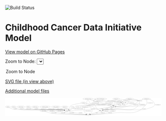 <link rel='stylesheet' href="assets/style.css">
<link rel='stylesheet' href="https://unpkg.com/leaflet@1.5.1/dist/leaflet.css" integrity="sha512-xwE/Az9zrjBIphAcBb3F6JVqxf46+CDLwfLMHloNu6KEQCAWi6HcDUbeOfBIptF7tcCzusKFjFw2yuvEpDL9wQ==" crossorigin="">
<script type="text/javascript" src="https://code.jquery.com/jquery-3.2.1.min.js"></script>
<script type="text/javascript"  src="https://unpkg.com/leaflet@1.5.1/dist/leaflet.js"></script>
<script type="text/javascript" src="assets/actions.js"></script>

![Build Status](https://github.com/CBIIT/ccdi-model/actions/workflows/model-test-and-deploy.yml/badge.svg)

# Childhood Cancer Data Initiative Model

[View model on GitHub Pages](https://cbiit.github.io/ccdi-model/)



Zoom to Node: <select id="node_select">
  <option value="">Zoom to Node</option>
</select>
<div id="model"></div>

<p>
<a href="./model-desc/ccdi-model.svg">SVG file (in view above)</a>
<p>
<a href="./model-desc">Additional model files</a>
<div id='graph' style='display:off;'>
<svg width="3398pt" height="392pt"
 viewBox="0.00 0.00 3398.30 392.00" xmlns="http://www.w3.org/2000/svg" xmlns:xlink="http://www.w3.org/1999/xlink">
<g id="graph0" class="graph" transform="scale(1 1) rotate(0) translate(4 388)">
<title>Perl</title>
<polygon fill="#ffffff" stroke="transparent" points="-4,4 -4,-388 3394.2953,-388 3394.2953,4 -4,4"/>
<!-- study_personnel -->
<g id="node1" class="node">
<title>study_personnel</title>
<ellipse fill="none" stroke="#000000" cx="837.2953" cy="-105" rx="87.1846" ry="18"/>
<text text-anchor="middle" x="837.2953" y="-101.3" font-family="Times,serif" font-size="14.00" fill="#000000">study_personnel</text>
</g>
<!-- study -->
<g id="node21" class="node">
<title>study</title>
<ellipse fill="none" stroke="#000000" cx="1801.2953" cy="-18" rx="36.2938" ry="18"/>
<text text-anchor="middle" x="1801.2953" y="-14.3" font-family="Times,serif" font-size="14.00" fill="#000000">study</text>
</g>
<!-- study_personnel&#45;&gt;study -->
<g id="edge7" class="edge">
<title>study_personnel&#45;&gt;study</title>
<path fill="none" stroke="#000000" d="M875.5997,-88.7124C905.6526,-76.7612 948.8581,-61.3797 988.2953,-54 1136.7979,-26.2115 1604.5893,-19.7278 1754.5463,-18.3463"/>
<polygon fill="#000000" stroke="#000000" points="1754.8166,-21.8441 1764.7851,-18.2554 1754.7544,-14.8444 1754.8166,-21.8441"/>
<text text-anchor="middle" x="1057.7953" y="-57.8" font-family="Times,serif" font-size="14.00" fill="#000000">of_study_personnel</text>
</g>
<!-- study_admin -->
<g id="node2" class="node">
<title>study_admin</title>
<ellipse fill="none" stroke="#000000" cx="1012.2953" cy="-105" rx="70.3881" ry="18"/>
<text text-anchor="middle" x="1012.2953" y="-101.3" font-family="Times,serif" font-size="14.00" fill="#000000">study_admin</text>
</g>
<!-- study_admin&#45;&gt;study -->
<g id="edge12" class="edge">
<title>study_admin&#45;&gt;study</title>
<path fill="none" stroke="#000000" d="M1054.9522,-90.5743C1092.2925,-78.6076 1148.2452,-62.2632 1198.2953,-54 1305.2476,-36.3422 1632.6763,-23.7273 1754.7614,-19.5252"/>
<polygon fill="#000000" stroke="#000000" points="1755.0275,-23.0183 1764.9023,-19.1793 1754.7888,-16.0224 1755.0275,-23.0183"/>
<text text-anchor="middle" x="1254.7953" y="-57.8" font-family="Times,serif" font-size="14.00" fill="#000000">of_study_admin</text>
</g>
<!-- diagnosis -->
<g id="node3" class="node">
<title>diagnosis</title>
<ellipse fill="none" stroke="#000000" cx="496.2953" cy="-192" rx="54.6905" ry="18"/>
<text text-anchor="middle" x="496.2953" y="-188.3" font-family="Times,serif" font-size="14.00" fill="#000000">diagnosis</text>
</g>
<!-- participant -->
<g id="node13" class="node">
<title>participant</title>
<ellipse fill="none" stroke="#000000" cx="1336.2953" cy="-105" rx="62.2891" ry="18"/>
<text text-anchor="middle" x="1336.2953" y="-101.3" font-family="Times,serif" font-size="14.00" fill="#000000">participant</text>
</g>
<!-- diagnosis&#45;&gt;participant -->
<g id="edge8" class="edge">
<title>diagnosis&#45;&gt;participant</title>
<path fill="none" stroke="#000000" d="M525.8738,-176.8652C551.4471,-164.6294 589.7903,-148.2832 625.2953,-141 764.4539,-112.454 1123.5617,-142.3404 1264.2953,-123 1270.0195,-122.2134 1275.9475,-121.15 1281.8324,-119.9309"/>
<polygon fill="#000000" stroke="#000000" points="1282.6465,-123.3355 1291.6519,-117.7539 1281.1313,-116.5015 1282.6465,-123.3355"/>
<text text-anchor="middle" x="669.7953" y="-144.8" font-family="Times,serif" font-size="14.00" fill="#000000">of_diagnosis</text>
</g>
<!-- radiology_file -->
<g id="node4" class="node">
<title>radiology_file</title>
<ellipse fill="none" stroke="#000000" cx="1293.2953" cy="-192" rx="73.387" ry="18"/>
<text text-anchor="middle" x="1293.2953" y="-188.3" font-family="Times,serif" font-size="14.00" fill="#000000">radiology_file</text>
</g>
<!-- radiology_file&#45;&gt;participant -->
<g id="edge31" class="edge">
<title>radiology_file&#45;&gt;participant</title>
<path fill="none" stroke="#000000" d="M1276.6928,-174.0437C1269.5222,-164.0428 1264.0481,-151.5237 1270.2953,-141 1274.3241,-134.2133 1280.132,-128.6242 1286.6537,-124.0455"/>
<polygon fill="#000000" stroke="#000000" points="1288.5368,-126.9964 1295.2162,-118.7722 1284.866,-121.036 1288.5368,-126.9964"/>
<text text-anchor="middle" x="1329.2953" y="-144.8" font-family="Times,serif" font-size="14.00" fill="#000000">of_radiology_file</text>
</g>
<!-- medical_history -->
<g id="node5" class="node">
<title>medical_history</title>
<ellipse fill="none" stroke="#000000" cx="338.2953" cy="-192" rx="85.2851" ry="18"/>
<text text-anchor="middle" x="338.2953" y="-188.3" font-family="Times,serif" font-size="14.00" fill="#000000">medical_history</text>
</g>
<!-- medical_history&#45;&gt;participant -->
<g id="edge14" class="edge">
<title>medical_history&#45;&gt;participant</title>
<path fill="none" stroke="#000000" d="M364.1599,-174.6874C383.6267,-162.7106 411.4594,-147.7581 438.2953,-141 527.3154,-118.5819 1173.3111,-135.2083 1264.2953,-123 1270.1037,-122.2206 1276.1211,-121.15 1282.0897,-119.9161"/>
<polygon fill="#000000" stroke="#000000" points="1283.0382,-123.2909 1292.043,-117.7083 1281.5223,-116.457 1283.0382,-123.2909"/>
<text text-anchor="middle" x="506.2953" y="-144.8" font-family="Times,serif" font-size="14.00" fill="#000000">of_medical_history</text>
</g>
<!-- study_funding -->
<g id="node6" class="node">
<title>study_funding</title>
<ellipse fill="none" stroke="#000000" cx="1178.2953" cy="-105" rx="77.1866" ry="18"/>
<text text-anchor="middle" x="1178.2953" y="-101.3" font-family="Times,serif" font-size="14.00" fill="#000000">study_funding</text>
</g>
<!-- study_funding&#45;&gt;study -->
<g id="edge15" class="edge">
<title>study_funding&#45;&gt;study</title>
<path fill="none" stroke="#000000" d="M1226.3061,-90.77C1267.5674,-79.0931 1328.8477,-63.0591 1383.2953,-54 1516.7664,-31.7928 1676.6314,-22.8586 1754.3067,-19.6278"/>
<polygon fill="#000000" stroke="#000000" points="1754.8592,-23.1085 1764.7103,-19.209 1754.5776,-16.1141 1754.8592,-23.1085"/>
<text text-anchor="middle" x="1445.2953" y="-57.8" font-family="Times,serif" font-size="14.00" fill="#000000">of_study_funding</text>
</g>
<!-- sequencing_file -->
<g id="node7" class="node">
<title>sequencing_file</title>
<ellipse fill="none" stroke="#000000" cx="2705.2953" cy="-366" rx="83.3857" ry="18"/>
<text text-anchor="middle" x="2705.2953" y="-362.3" font-family="Times,serif" font-size="14.00" fill="#000000">sequencing_file</text>
</g>
<!-- cell_line -->
<g id="node9" class="node">
<title>cell_line</title>
<ellipse fill="none" stroke="#000000" cx="2563.2953" cy="-279" rx="49.2915" ry="18"/>
<text text-anchor="middle" x="2563.2953" y="-275.3" font-family="Times,serif" font-size="14.00" fill="#000000">cell_line</text>
</g>
<!-- sequencing_file&#45;&gt;cell_line -->
<g id="edge42" class="edge">
<title>sequencing_file&#45;&gt;cell_line</title>
<path fill="none" stroke="#000000" d="M2633.1533,-356.8158C2600.9351,-351.088 2568.0271,-342.4027 2558.2953,-330 2553.1414,-323.4317 2552.4381,-314.8257 2553.6148,-306.5585"/>
<polygon fill="#000000" stroke="#000000" points="2557.0294,-307.3266 2555.8099,-296.8022 2550.2001,-305.79 2557.0294,-307.3266"/>
<text text-anchor="middle" x="2624.7953" y="-318.8" font-family="Times,serif" font-size="14.00" fill="#000000">of_sequencing_file</text>
</g>
<!-- pdx -->
<g id="node14" class="node">
<title>pdx</title>
<ellipse fill="none" stroke="#000000" cx="2093.2953" cy="-105" rx="27.8951" ry="18"/>
<text text-anchor="middle" x="2093.2953" y="-101.3" font-family="Times,serif" font-size="14.00" fill="#000000">pdx</text>
</g>
<!-- sequencing_file&#45;&gt;pdx -->
<g id="edge41" class="edge">
<title>sequencing_file&#45;&gt;pdx</title>
<path fill="none" stroke="#000000" d="M2785.3021,-360.9843C2831.248,-356.2675 2882.6662,-347.2203 2897.2953,-330 2926.6514,-295.444 2928.3168,-262.8375 2899.2953,-228 2752.6805,-52.0034 2618.9523,-166.3577 2391.2953,-141 2275.7344,-128.1282 2242.6383,-152.984 2130.2953,-123 2128.1083,-122.4163 2125.8958,-121.7013 2123.6976,-120.8965"/>
<polygon fill="#000000" stroke="#000000" points="2124.8499,-117.5839 2114.2758,-116.9213 2122.1287,-124.0334 2124.8499,-117.5839"/>
<text text-anchor="middle" x="2975.7953" y="-231.8" font-family="Times,serif" font-size="14.00" fill="#000000">of_sequencing_file</text>
</g>
<!-- sample -->
<g id="node23" class="node">
<title>sample</title>
<ellipse fill="none" stroke="#000000" cx="2349.2953" cy="-192" rx="44.393" ry="18"/>
<text text-anchor="middle" x="2349.2953" y="-188.3" font-family="Times,serif" font-size="14.00" fill="#000000">sample</text>
</g>
<!-- sequencing_file&#45;&gt;sample -->
<g id="edge40" class="edge">
<title>sequencing_file&#45;&gt;sample</title>
<path fill="none" stroke="#000000" d="M2702.2063,-347.8708C2700.0366,-337.8158 2696.5628,-325.3002 2691.2953,-315 2668.6986,-270.814 2664.5497,-252.3325 2621.2953,-228 2585.1137,-207.6463 2472.1078,-198.32 2403.6651,-194.4403"/>
<polygon fill="#000000" stroke="#000000" points="2403.6692,-190.9355 2393.4933,-193.8852 2403.2877,-197.9251 2403.6692,-190.9355"/>
<text text-anchor="middle" x="2747.7953" y="-275.3" font-family="Times,serif" font-size="14.00" fill="#000000">of_sequencing_file</text>
</g>
<!-- single_cell_sequencing_file -->
<g id="node8" class="node">
<title>single_cell_sequencing_file</title>
<ellipse fill="none" stroke="#000000" cx="2072.2953" cy="-366" rx="137.5759" ry="18"/>
<text text-anchor="middle" x="2072.2953" y="-362.3" font-family="Times,serif" font-size="14.00" fill="#000000">single_cell_sequencing_file</text>
</g>
<!-- single_cell_sequencing_file&#45;&gt;cell_line -->
<g id="edge28" class="edge">
<title>single_cell_sequencing_file&#45;&gt;cell_line</title>
<path fill="none" stroke="#000000" d="M2106.0035,-348.4169C2130.1671,-336.721 2163.8671,-322.2263 2195.2953,-315 2327.6335,-284.5713 2366.4298,-319.7893 2500.2953,-297 2505.6218,-296.0932 2511.1407,-294.9032 2516.5971,-293.5663"/>
<polygon fill="#000000" stroke="#000000" points="2517.5065,-296.9463 2526.2962,-291.0308 2515.736,-290.1739 2517.5065,-296.9463"/>
<text text-anchor="middle" x="2303.7953" y="-318.8" font-family="Times,serif" font-size="14.00" fill="#000000">of_single_cell_sequencing_file</text>
</g>
<!-- single_cell_sequencing_file&#45;&gt;pdx -->
<g id="edge29" class="edge">
<title>single_cell_sequencing_file&#45;&gt;pdx</title>
<path fill="none" stroke="#000000" d="M1972.8876,-353.5018C1946.2849,-348.0166 1922.5853,-340.3914 1914.2953,-330 1910.1377,-324.7886 1909.99,-320.0901 1914.2953,-315 1945.438,-278.1807 1990.1525,-333.8193 2021.2953,-297 2031.628,-284.7838 2029.9828,-274.436 2021.2953,-261 2010.7101,-244.6292 1991.8804,-259.3708 1981.2953,-243 1963.6707,-215.7421 1937.181,-218.9731 2007.2953,-141 2020.0515,-126.8139 2039.2921,-118.0595 2056.3418,-112.7422"/>
<polygon fill="#000000" stroke="#000000" points="2057.3915,-116.0827 2066.0617,-109.9936 2055.4866,-109.3468 2057.3915,-116.0827"/>
<text text-anchor="middle" x="2089.7953" y="-231.8" font-family="Times,serif" font-size="14.00" fill="#000000">of_single_cell_sequencing_file</text>
</g>
<!-- single_cell_sequencing_file&#45;&gt;sample -->
<g id="edge27" class="edge">
<title>single_cell_sequencing_file&#45;&gt;sample</title>
<path fill="none" stroke="#000000" d="M1977.4774,-352.8717C1952.3823,-347.364 1930.0883,-339.8846 1922.2953,-330 1918.1678,-324.7647 1917.9245,-320.034 1922.2953,-315 1940.9832,-293.4766 2021.6296,-303.8634 2049.2953,-297 2095.1422,-285.6261 2103.2076,-271.3552 2149.2953,-261 2189.8116,-251.8966 2303.5255,-269.7419 2335.2953,-243 2342.0371,-237.3251 2345.6916,-228.737 2347.6261,-220.2177"/>
<polygon fill="#000000" stroke="#000000" points="2351.1273,-220.4831 2349.2245,-210.0605 2344.2124,-219.3948 2351.1273,-220.4831"/>
<text text-anchor="middle" x="2257.7953" y="-275.3" font-family="Times,serif" font-size="14.00" fill="#000000">of_single_cell_sequencing_file</text>
</g>
<!-- cell_line&#45;&gt;participant -->
<g id="edge22" class="edge">
<title>cell_line&#45;&gt;participant</title>
<path fill="none" stroke="#000000" d="M2527.7961,-266.3056C2521.6732,-264.3643 2515.3355,-262.5083 2509.2953,-261 2487.9751,-255.6764 2336.1702,-230.0916 2314.2953,-228 2271.0366,-223.8637 1571.5852,-228.5666 1532.2953,-210 1513.2048,-200.9788 1519.0068,-185.4948 1501.2953,-174 1477.9416,-158.8435 1467.2338,-166.1145 1441.2953,-156 1428.6131,-151.0547 1400.3272,-137.2557 1376.3062,-125.2568"/>
<polygon fill="#000000" stroke="#000000" points="1377.8584,-122.1199 1367.3501,-120.7685 1374.7221,-128.378 1377.8584,-122.1199"/>
<text text-anchor="middle" x="1572.7953" y="-188.3" font-family="Times,serif" font-size="14.00" fill="#000000">of_cell_line</text>
</g>
<!-- cell_line&#45;&gt;study -->
<g id="edge21" class="edge">
<title>cell_line&#45;&gt;study</title>
<path fill="none" stroke="#000000" d="M2605.6772,-269.5507C2621.763,-266.3165 2640.2993,-263.01 2657.2953,-261 2678.7798,-258.4591 3031.3553,-258.6473 3046.2953,-243 3050.8991,-238.1782 3050.4119,-233.2438 3046.2953,-228 2845.1415,28.2317 2656.2188,-103.8275 2334.2953,-54 2241.1768,-39.5871 1960.0852,-25.3738 1848.0864,-20.1235"/>
<polygon fill="#000000" stroke="#000000" points="1847.9398,-16.613 1837.7877,-19.6437 1847.614,-23.6054 1847.9398,-16.613"/>
<text text-anchor="middle" x="3016.7953" y="-144.8" font-family="Times,serif" font-size="14.00" fill="#000000">of_cell_line</text>
</g>
<!-- cell_line&#45;&gt;sample -->
<g id="edge23" class="edge">
<title>cell_line&#45;&gt;sample</title>
<path fill="none" stroke="#000000" d="M2524.0731,-267.9126C2495.5949,-259.6967 2459.6443,-248.9356 2445.2953,-243 2433.3397,-238.0545 2406.653,-223.7771 2384.4441,-211.5825"/>
<polygon fill="#000000" stroke="#000000" points="2386.0169,-208.453 2375.5697,-206.6905 2382.6376,-214.5832 2386.0169,-208.453"/>
<text text-anchor="middle" x="2485.7953" y="-231.8" font-family="Times,serif" font-size="14.00" fill="#000000">of_cell_line</text>
</g>
<!-- molecular_test -->
<g id="node10" class="node">
<title>molecular_test</title>
<ellipse fill="none" stroke="#000000" cx="649.2953" cy="-192" rx="79.8859" ry="18"/>
<text text-anchor="middle" x="649.2953" y="-188.3" font-family="Times,serif" font-size="14.00" fill="#000000">molecular_test</text>
</g>
<!-- molecular_test&#45;&gt;participant -->
<g id="edge11" class="edge">
<title>molecular_test&#45;&gt;participant</title>
<path fill="none" stroke="#000000" d="M677.2823,-175.0552C698.6439,-163.0956 729.2512,-148.0028 758.2953,-141 867.6764,-114.6271 1152.8848,-138.7307 1264.2953,-123 1270.0165,-122.1922 1275.9427,-121.1151 1281.8264,-119.8878"/>
<polygon fill="#000000" stroke="#000000" points="1282.6444,-123.2914 1291.6446,-117.7015 1281.1229,-116.4588 1282.6444,-123.2914"/>
<text text-anchor="middle" x="822.2953" y="-144.8" font-family="Times,serif" font-size="14.00" fill="#000000">of_molecular_test</text>
</g>
<!-- therapeutic_procedure -->
<g id="node11" class="node">
<title>therapeutic_procedure</title>
<ellipse fill="none" stroke="#000000" cx="865.2953" cy="-192" rx="117.7793" ry="18"/>
<text text-anchor="middle" x="865.2953" y="-188.3" font-family="Times,serif" font-size="14.00" fill="#000000">therapeutic_procedure</text>
</g>
<!-- therapeutic_procedure&#45;&gt;participant -->
<g id="edge32" class="edge">
<title>therapeutic_procedure&#45;&gt;participant</title>
<path fill="none" stroke="#000000" d="M875.1547,-174.0084C882.6006,-162.3664 893.9773,-148.1011 908.2953,-141 943.7772,-123.4024 1225.1207,-128.8305 1264.2953,-123 1270.0103,-122.1494 1275.9324,-121.0445 1281.8137,-119.8004"/>
<polygon fill="#000000" stroke="#000000" points="1282.6394,-123.2023 1291.6292,-117.5958 1281.1053,-116.3724 1282.6394,-123.2023"/>
<text text-anchor="middle" x="1001.2953" y="-144.8" font-family="Times,serif" font-size="14.00" fill="#000000">of_therapeutic_procedure</text>
</g>
<!-- family_relationship -->
<g id="node12" class="node">
<title>family_relationship</title>
<ellipse fill="none" stroke="#000000" cx="1101.2953" cy="-192" rx="100.1823" ry="18"/>
<text text-anchor="middle" x="1101.2953" y="-188.3" font-family="Times,serif" font-size="14.00" fill="#000000">family_relationship</text>
</g>
<!-- family_relationship&#45;&gt;participant -->
<g id="edge10" class="edge">
<title>family_relationship&#45;&gt;participant</title>
<path fill="none" stroke="#000000" d="M1097.4682,-173.6293C1096.3407,-162.7271 1097.1496,-149.4313 1105.2953,-141 1130.0024,-115.4265 1229.3035,-129.326 1264.2953,-123 1269.6839,-122.0258 1275.2678,-120.879 1280.8335,-119.6437"/>
<polygon fill="#000000" stroke="#000000" points="1281.8315,-123.0054 1290.7862,-117.3428 1280.2548,-116.1852 1281.8315,-123.0054"/>
<text text-anchor="middle" x="1184.7953" y="-144.8" font-family="Times,serif" font-size="14.00" fill="#000000">of_family_relationship</text>
</g>
<!-- participant&#45;&gt;study -->
<g id="edge17" class="edge">
<title>participant&#45;&gt;study</title>
<path fill="none" stroke="#000000" d="M1386.4721,-94.2209C1436.8775,-83.5208 1516.8291,-66.8971 1586.2953,-54 1644.8576,-43.1273 1712.6738,-32.0169 1756.232,-25.0705"/>
<polygon fill="#000000" stroke="#000000" points="1756.8965,-28.5089 1766.2231,-23.4824 1755.7976,-21.5957 1756.8965,-28.5089"/>
<text text-anchor="middle" x="1636.7953" y="-57.8" font-family="Times,serif" font-size="14.00" fill="#000000">of_participant</text>
</g>
<!-- pdx&#45;&gt;study -->
<g id="edge5" class="edge">
<title>pdx&#45;&gt;study</title>
<path fill="none" stroke="#000000" d="M2067.893,-97.4315C2017.29,-82.3546 1903.5122,-48.455 1842.2328,-30.1971"/>
<polygon fill="#000000" stroke="#000000" points="1843.0896,-26.8004 1832.5065,-27.2992 1841.0908,-33.509 1843.0896,-26.8004"/>
<text text-anchor="middle" x="1988.2953" y="-57.8" font-family="Times,serif" font-size="14.00" fill="#000000">of_pdx</text>
</g>
<!-- pdx&#45;&gt;sample -->
<g id="edge4" class="edge">
<title>pdx&#45;&gt;sample</title>
<path fill="none" stroke="#000000" d="M2114.7567,-116.8014C2119.7413,-119.1558 2125.1091,-121.3944 2130.2953,-123 2182.2328,-139.0791 2199.58,-124.2196 2251.2953,-141 2274.1852,-148.4273 2298.1785,-160.8249 2316.6951,-171.5366"/>
<polygon fill="#000000" stroke="#000000" points="2314.9264,-174.5569 2325.3164,-176.6306 2318.4873,-168.5302 2314.9264,-174.5569"/>
<text text-anchor="middle" x="2308.2953" y="-144.8" font-family="Times,serif" font-size="14.00" fill="#000000">of_pdx</text>
</g>
<!-- methylation_array_file -->
<g id="node15" class="node">
<title>methylation_array_file</title>
<ellipse fill="none" stroke="#000000" cx="1801.2953" cy="-366" rx="115.8798" ry="18"/>
<text text-anchor="middle" x="1801.2953" y="-362.3" font-family="Times,serif" font-size="14.00" fill="#000000">methylation_array_file</text>
</g>
<!-- methylation_array_file&#45;&gt;cell_line -->
<g id="edge24" class="edge">
<title>methylation_array_file&#45;&gt;cell_line</title>
<path fill="none" stroke="#000000" d="M1843.5557,-349.1108C1875.5787,-337.1795 1920.9725,-322.0979 1962.2953,-315 2198.087,-274.4986 2263.9509,-334.1408 2500.2953,-297 2505.7032,-296.1502 2511.3043,-294.9837 2516.8348,-293.6498"/>
<polygon fill="#000000" stroke="#000000" points="2517.8568,-297.0005 2526.6564,-291.0999 2516.0978,-290.2251 2517.8568,-297.0005"/>
<text text-anchor="middle" x="2053.7953" y="-318.8" font-family="Times,serif" font-size="14.00" fill="#000000">of_methylation_array_file</text>
</g>
<!-- methylation_array_file&#45;&gt;pdx -->
<g id="edge25" class="edge">
<title>methylation_array_file&#45;&gt;pdx</title>
<path fill="none" stroke="#000000" d="M1791.2024,-348.0492C1776.5474,-319.3123 1754.0447,-262.6939 1782.2953,-228 1807.2274,-197.3814 1832.3321,-223.8865 1869.2953,-210 1927.6095,-188.0923 1934.595,-166.7988 1991.2953,-141 2012.9363,-131.1533 2038.1203,-122.2408 2058.0495,-115.7469"/>
<polygon fill="#000000" stroke="#000000" points="2059.2021,-119.053 2067.6582,-112.6698 2057.0672,-112.3865 2059.2021,-119.053"/>
<text text-anchor="middle" x="1873.7953" y="-231.8" font-family="Times,serif" font-size="14.00" fill="#000000">of_methylation_array_file</text>
</g>
<!-- methylation_array_file&#45;&gt;sample -->
<g id="edge26" class="edge">
<title>methylation_array_file&#45;&gt;sample</title>
<path fill="none" stroke="#000000" d="M1806.0062,-347.6762C1813.4088,-323.0813 1830.3343,-280.2597 1862.2953,-261 1904.9648,-235.2874 2266.0853,-265.963 2310.2953,-243 2320.8221,-237.5323 2329.3365,-227.797 2335.6924,-218.2871"/>
<polygon fill="#000000" stroke="#000000" points="2338.6848,-220.1026 2340.9185,-209.7459 2332.7138,-216.4491 2338.6848,-220.1026"/>
<text text-anchor="middle" x="1953.7953" y="-275.3" font-family="Times,serif" font-size="14.00" fill="#000000">of_methylation_array_file</text>
</g>
<!-- clinical_measure_file -->
<g id="node16" class="node">
<title>clinical_measure_file</title>
<ellipse fill="none" stroke="#000000" cx="1731.2953" cy="-192" rx="108.5808" ry="18"/>
<text text-anchor="middle" x="1731.2953" y="-188.3" font-family="Times,serif" font-size="14.00" fill="#000000">clinical_measure_file</text>
</g>
<!-- clinical_measure_file&#45;&gt;participant -->
<g id="edge36" class="edge">
<title>clinical_measure_file&#45;&gt;participant</title>
<path fill="none" stroke="#000000" d="M1650.6145,-179.9167C1636.5166,-177.8843 1621.9845,-175.8395 1608.2953,-174 1543.0603,-165.234 1523.1289,-178.5621 1461.2953,-156 1449.8306,-151.8167 1449.2383,-146.4026 1438.2953,-141 1423.0261,-133.4616 1405.7762,-126.7467 1389.8646,-121.2178"/>
<polygon fill="#000000" stroke="#000000" points="1390.7543,-117.8239 1380.16,-117.9318 1388.5092,-124.4541 1390.7543,-117.8239"/>
<text text-anchor="middle" x="1590.7953" y="-144.8" font-family="Times,serif" font-size="14.00" fill="#000000">of_clinical_measure_file_participant</text>
</g>
<!-- clinical_measure_file&#45;&gt;study -->
<g id="edge30" class="edge">
<title>clinical_measure_file&#45;&gt;study</title>
<path fill="none" stroke="#000000" d="M1727.6817,-174.0031C1725.6483,-164.2116 1722.9835,-151.9052 1720.2953,-141 1714.5265,-117.5979 1704.8697,-108.7312 1715.2953,-87 1725.9457,-64.8003 1747.6051,-47.4894 1766.5217,-35.7591"/>
<polygon fill="#000000" stroke="#000000" points="1768.4153,-38.7057 1775.2482,-30.6086 1764.8573,-32.6774 1768.4153,-38.7057"/>
<text text-anchor="middle" x="1801.2953" y="-101.3" font-family="Times,serif" font-size="14.00" fill="#000000">of_clinical_measure_file</text>
</g>
<!-- pathology_file -->
<g id="node17" class="node">
<title>pathology_file</title>
<ellipse fill="none" stroke="#000000" cx="2412.2953" cy="-366" rx="76.0865" ry="18"/>
<text text-anchor="middle" x="2412.2953" y="-362.3" font-family="Times,serif" font-size="14.00" fill="#000000">pathology_file</text>
</g>
<!-- pathology_file&#45;&gt;cell_line -->
<g id="edge38" class="edge">
<title>pathology_file&#45;&gt;cell_line</title>
<path fill="none" stroke="#000000" d="M2412.8474,-347.638C2414.1501,-336.739 2417.6006,-323.4436 2426.2953,-315 2450.5774,-291.4191 2467.5716,-305.6511 2500.2953,-297 2504.9966,-295.7571 2509.8847,-294.4274 2514.7659,-293.0745"/>
<polygon fill="#000000" stroke="#000000" points="2516.03,-296.3551 2524.7138,-290.2852 2514.1402,-289.615 2516.03,-296.3551"/>
<text text-anchor="middle" x="2487.2953" y="-318.8" font-family="Times,serif" font-size="14.00" fill="#000000">of_pathology_file</text>
</g>
<!-- pathology_file&#45;&gt;pdx -->
<g id="edge37" class="edge">
<title>pathology_file&#45;&gt;pdx</title>
<path fill="none" stroke="#000000" d="M2482.959,-359.2805C2521.4716,-355.717 2569.9836,-351.388 2613.2953,-348 2643.1598,-345.6639 2861.8327,-351.8776 2882.2953,-330 2886.8492,-325.1311 2885.1045,-321.0459 2882.2953,-315 2866.6127,-281.2488 2851.4355,-277.9355 2818.2953,-261 2720.005,-210.7713 2445.1663,-159.1934 2336.2953,-141 2245.6478,-125.8519 2218.8708,-147.5109 2130.2953,-123 2128.3331,-122.457 2126.3493,-121.8119 2124.3729,-121.094"/>
<polygon fill="#000000" stroke="#000000" points="2125.2638,-117.6724 2114.6881,-117.0352 2122.5581,-124.1284 2125.2638,-117.6724"/>
<text text-anchor="middle" x="2835.2953" y="-231.8" font-family="Times,serif" font-size="14.00" fill="#000000">of_pathology_file</text>
</g>
<!-- pathology_file&#45;&gt;sample -->
<g id="edge39" class="edge">
<title>pathology_file&#45;&gt;sample</title>
<path fill="none" stroke="#000000" d="M2404.2398,-348.0077C2398.1699,-334.1809 2389.8083,-314.5415 2383.2953,-297 2377.9962,-282.728 2366.1754,-245.7172 2357.971,-219.6959"/>
<polygon fill="#000000" stroke="#000000" points="2361.2584,-218.4821 2354.9187,-209.9933 2354.581,-220.5827 2361.2584,-218.4821"/>
<text text-anchor="middle" x="2444.2953" y="-275.3" font-family="Times,serif" font-size="14.00" fill="#000000">of_pathology_file</text>
</g>
<!-- exposure -->
<g id="node18" class="node">
<title>exposure</title>
<ellipse fill="none" stroke="#000000" cx="53.2953" cy="-192" rx="53.0913" ry="18"/>
<text text-anchor="middle" x="53.2953" y="-188.3" font-family="Times,serif" font-size="14.00" fill="#000000">exposure</text>
</g>
<!-- exposure&#45;&gt;participant -->
<g id="edge16" class="edge">
<title>exposure&#45;&gt;participant</title>
<path fill="none" stroke="#000000" d="M80.6183,-176.3897C103.6891,-164.1315 138.0307,-148.0038 170.2953,-141 289.1004,-115.2104 1143.7604,-138.8461 1264.2953,-123 1270.1058,-122.2361 1276.1245,-121.1755 1282.0939,-119.9476"/>
<polygon fill="#000000" stroke="#000000" points="1283.0397,-123.3231 1292.048,-117.7462 1281.5281,-116.4882 1283.0397,-123.3231"/>
<text text-anchor="middle" x="213.7953" y="-144.8" font-family="Times,serif" font-size="14.00" fill="#000000">of_exposure</text>
</g>
<!-- study_arm -->
<g id="node19" class="node">
<title>study_arm</title>
<ellipse fill="none" stroke="#000000" cx="2199.2953" cy="-105" rx="59.5901" ry="18"/>
<text text-anchor="middle" x="2199.2953" y="-101.3" font-family="Times,serif" font-size="14.00" fill="#000000">study_arm</text>
</g>
<!-- study_arm&#45;&gt;study -->
<g id="edge6" class="edge">
<title>study_arm&#45;&gt;study</title>
<path fill="none" stroke="#000000" d="M2157.4572,-91.9766C2120.5706,-80.8226 2065.2315,-64.8839 2016.2953,-54 1958.1528,-41.0686 1890.2403,-30.4308 1846.5455,-24.154"/>
<polygon fill="#000000" stroke="#000000" points="1846.914,-20.6713 1836.5211,-22.7295 1845.9292,-27.6016 1846.914,-20.6713"/>
<text text-anchor="middle" x="2119.7953" y="-57.8" font-family="Times,serif" font-size="14.00" fill="#000000">of_study_arm</text>
</g>
<!-- follow_up -->
<g id="node20" class="node">
<title>follow_up</title>
<ellipse fill="none" stroke="#000000" cx="180.2953" cy="-192" rx="55.4913" ry="18"/>
<text text-anchor="middle" x="180.2953" y="-188.3" font-family="Times,serif" font-size="14.00" fill="#000000">follow_up</text>
</g>
<!-- follow_up&#45;&gt;participant -->
<g id="edge13" class="edge">
<title>follow_up&#45;&gt;participant</title>
<path fill="none" stroke="#000000" d="M209.6208,-176.6573C234.7692,-164.3827 272.3681,-148.0923 307.2953,-141 515.7455,-98.6724 1053.4384,-150.9729 1264.2953,-123 1270.1049,-122.2293 1276.123,-121.1642 1282.092,-119.9337"/>
<polygon fill="#000000" stroke="#000000" points="1283.0391,-123.3089 1292.0458,-117.7295 1281.5256,-116.4744 1283.0391,-123.3089"/>
<text text-anchor="middle" x="352.2953" y="-144.8" font-family="Times,serif" font-size="14.00" fill="#000000">of_follow_up</text>
</g>
<!-- publication -->
<g id="node22" class="node">
<title>publication</title>
<ellipse fill="none" stroke="#000000" cx="2340.2953" cy="-105" rx="63.0888" ry="18"/>
<text text-anchor="middle" x="2340.2953" y="-101.3" font-family="Times,serif" font-size="14.00" fill="#000000">publication</text>
</g>
<!-- publication&#45;&gt;study -->
<g id="edge9" class="edge">
<title>publication&#45;&gt;study</title>
<path fill="none" stroke="#000000" d="M2301.1422,-90.7C2267.4468,-78.9798 2217.2932,-62.9217 2172.2953,-54 2057.1258,-31.1654 1918.8505,-22.6152 1848.0713,-19.5716"/>
<polygon fill="#000000" stroke="#000000" points="1847.8524,-16.0597 1837.7169,-19.1452 1847.5644,-23.0538 1847.8524,-16.0597"/>
<text text-anchor="middle" x="2279.2953" y="-57.8" font-family="Times,serif" font-size="14.00" fill="#000000">of_publication</text>
</g>
<!-- sample&#45;&gt;cell_line -->
<g id="edge19" class="edge">
<title>sample&#45;&gt;cell_line</title>
<path fill="none" stroke="#000000" d="M2392.1037,-196.6304C2438.3007,-202.2964 2508.2276,-213.0186 2530.2953,-228 2539.0377,-233.9351 2545.9918,-243.0367 2551.2183,-251.9171"/>
<polygon fill="#000000" stroke="#000000" points="2548.2438,-253.7771 2556.042,-260.9492 2554.4184,-250.4795 2548.2438,-253.7771"/>
<text text-anchor="middle" x="2580.7953" y="-231.8" font-family="Times,serif" font-size="14.00" fill="#000000">of_sample</text>
</g>
<!-- sample&#45;&gt;participant -->
<g id="edge18" class="edge">
<title>sample&#45;&gt;participant</title>
<path fill="none" stroke="#000000" d="M2306.9145,-186.6629C2251.8949,-179.713 2152.8988,-167.1358 2068.2953,-156 2018.9392,-149.5036 2006.8473,-145.7774 1957.2953,-141 1903.934,-135.8554 1559.7507,-117.0335 1407.9916,-108.8465"/>
<polygon fill="#000000" stroke="#000000" points="1408.0153,-105.3428 1397.8413,-108.2993 1407.6384,-112.3327 1408.0153,-105.3428"/>
<text text-anchor="middle" x="2104.7953" y="-144.8" font-family="Times,serif" font-size="14.00" fill="#000000">of_sample</text>
</g>
<!-- sample&#45;&gt;pdx -->
<g id="edge20" class="edge">
<title>sample&#45;&gt;pdx</title>
<path fill="none" stroke="#000000" d="M2306.3342,-187.5248C2270.1241,-182.7372 2217.4619,-173.3617 2174.2953,-156 2154.8343,-148.1728 2134.8719,-135.6652 2119.6339,-124.9957"/>
<polygon fill="#000000" stroke="#000000" points="2121.4121,-121.9638 2111.2475,-118.9754 2117.33,-127.6503 2121.4121,-121.9638"/>
<text text-anchor="middle" x="2210.7953" y="-144.8" font-family="Times,serif" font-size="14.00" fill="#000000">of_sample</text>
</g>
<!-- cytogenomic_file -->
<g id="node24" class="node">
<title>cytogenomic_file</title>
<ellipse fill="none" stroke="#000000" cx="3069.2953" cy="-366" rx="89.8845" ry="18"/>
<text text-anchor="middle" x="3069.2953" y="-362.3" font-family="Times,serif" font-size="14.00" fill="#000000">cytogenomic_file</text>
</g>
<!-- cytogenomic_file&#45;&gt;cell_line -->
<g id="edge2" class="edge">
<title>cytogenomic_file&#45;&gt;cell_line</title>
<path fill="none" stroke="#000000" d="M3001.0539,-354.2668C2899.6494,-336.8316 2711.1755,-304.4261 2618.1456,-288.4308"/>
<polygon fill="#000000" stroke="#000000" points="2618.5438,-284.948 2608.0953,-286.7028 2617.3576,-291.8467 2618.5438,-284.948"/>
<text text-anchor="middle" x="2917.7953" y="-318.8" font-family="Times,serif" font-size="14.00" fill="#000000">of_cytogenomic_file</text>
</g>
<!-- cytogenomic_file&#45;&gt;pdx -->
<g id="edge1" class="edge">
<title>cytogenomic_file&#45;&gt;pdx</title>
<path fill="none" stroke="#000000" d="M3136.9898,-354.0765C3169.8519,-344.5121 3206.4392,-327.4157 3226.2953,-297 3291.9319,-196.4574 3200.3367,-187.7048 3061.2953,-141 2963.2169,-108.0549 2230.8898,-147.197 2130.2953,-123 2128.0945,-122.4706 2125.8716,-121.7965 2123.6659,-121.0216"/>
<polygon fill="#000000" stroke="#000000" points="2124.805,-117.7052 2114.2266,-117.1152 2122.1282,-124.1732 2124.805,-117.7052"/>
<text text-anchor="middle" x="3318.7953" y="-231.8" font-family="Times,serif" font-size="14.00" fill="#000000">of_cytogenomic_file</text>
</g>
<!-- cytogenomic_file&#45;&gt;sample -->
<g id="edge3" class="edge">
<title>cytogenomic_file&#45;&gt;sample</title>
<path fill="none" stroke="#000000" d="M3074.0076,-347.6125C3080.4354,-317.7302 3087.7517,-258.868 3055.2953,-228 3031.7861,-205.6414 2565.3149,-195.6558 2403.7875,-192.8589"/>
<polygon fill="#000000" stroke="#000000" points="2403.6552,-189.3563 2393.5969,-192.6851 2403.5357,-196.3553 2403.6552,-189.3563"/>
<text text-anchor="middle" x="3150.7953" y="-275.3" font-family="Times,serif" font-size="14.00" fill="#000000">of_cytogenomic_file</text>
</g>
<!-- synonym -->
<g id="node25" class="node">
<title>synonym</title>
<ellipse fill="none" stroke="#000000" cx="1698.2953" cy="-279" rx="51.9908" ry="18"/>
<text text-anchor="middle" x="1698.2953" y="-275.3" font-family="Times,serif" font-size="14.00" fill="#000000">synonym</text>
</g>
<!-- synonym&#45;&gt;participant -->
<g id="edge33" class="edge">
<title>synonym&#45;&gt;participant</title>
<path fill="none" stroke="#000000" d="M1649.6347,-272.5115C1578.5394,-262.151 1450.952,-239.9476 1416.2953,-210 1391.2539,-188.3612 1408.9862,-166.8301 1388.2953,-141 1384.2408,-135.9385 1379.2893,-131.2963 1374.0705,-127.1493"/>
<polygon fill="#000000" stroke="#000000" points="1375.8765,-124.1338 1365.74,-121.0512 1371.7417,-129.7822 1375.8765,-124.1338"/>
<text text-anchor="middle" x="1458.7953" y="-188.3" font-family="Times,serif" font-size="14.00" fill="#000000">of_synonym</text>
</g>
<!-- synonym&#45;&gt;study -->
<g id="edge34" class="edge">
<title>synonym&#45;&gt;study</title>
<path fill="none" stroke="#000000" d="M1714.2787,-261.7293C1725.7326,-250.4091 1742.1164,-236.2322 1759.2953,-228 1796.0818,-210.3718 1819.2551,-237.5969 1849.2953,-210 1872.8084,-188.3993 1853.0506,-168.4876 1869.2953,-141 1875.0514,-131.26 1882.9657,-133.4525 1887.2953,-123 1893.4182,-108.2179 1894.2161,-101.4258 1887.2953,-87 1876.6449,-64.8003 1854.9854,-47.4894 1836.0689,-35.7591"/>
<polygon fill="#000000" stroke="#000000" points="1837.7333,-32.6774 1827.3424,-30.6086 1834.1752,-38.7057 1837.7333,-32.6774"/>
<text text-anchor="middle" x="1911.7953" y="-144.8" font-family="Times,serif" font-size="14.00" fill="#000000">of_synonym</text>
</g>
<!-- synonym&#45;&gt;sample -->
<g id="edge35" class="edge">
<title>synonym&#45;&gt;sample</title>
<path fill="none" stroke="#000000" d="M1743.4242,-269.9094C1761.6364,-266.5761 1782.8943,-263.1069 1802.2953,-261 1890.754,-251.3935 2117.5968,-270.2654 2202.2953,-243 2213.9122,-239.2604 2214.2034,-233.09 2225.2953,-228 2248.9882,-217.1274 2276.7435,-208.704 2299.9811,-202.7484"/>
<polygon fill="#000000" stroke="#000000" points="2301.1115,-206.074 2309.9728,-200.2665 2299.424,-199.2805 2301.1115,-206.074"/>
<text text-anchor="middle" x="2267.7953" y="-231.8" font-family="Times,serif" font-size="14.00" fill="#000000">of_synonym</text>
</g>
</g>
</svg>
</div>
